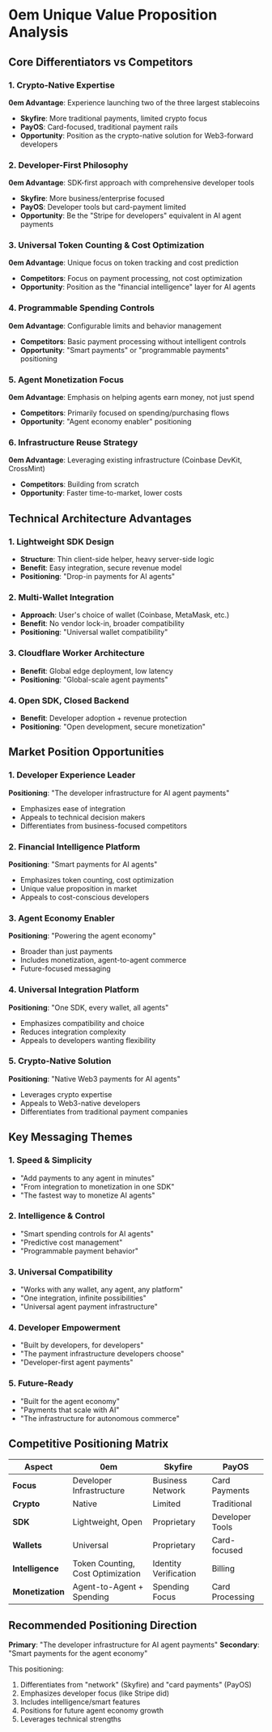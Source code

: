 # 0em Unique Value Proposition Analysis

## Core Differentiators vs Competitors

### 1. Crypto-Native Expertise
**0em Advantage**: Experience launching two of the three largest stablecoins
- **Skyfire**: More traditional payments, limited crypto focus
- **PayOS**: Card-focused, traditional payment rails
- **Opportunity**: Position as the crypto-native solution for Web3-forward developers

### 2. Developer-First Philosophy
**0em Advantage**: SDK-first approach with comprehensive developer tools
- **Skyfire**: More business/enterprise focused
- **PayOS**: Developer tools but card-payment limited
- **Opportunity**: Be the "Stripe for developers" equivalent in AI agent payments

### 3. Universal Token Counting & Cost Optimization
**0em Advantage**: Unique focus on token tracking and cost prediction
- **Competitors**: Focus on payment processing, not cost optimization
- **Opportunity**: Position as the "financial intelligence" layer for AI agents

### 4. Programmable Spending Controls
**0em Advantage**: Configurable limits and behavior management
- **Competitors**: Basic payment processing without intelligent controls
- **Opportunity**: "Smart payments" or "programmable payments" positioning

### 5. Agent Monetization Focus
**0em Advantage**: Emphasis on helping agents earn money, not just spend
- **Competitors**: Primarily focused on spending/purchasing flows
- **Opportunity**: "Agent economy enabler" positioning

### 6. Infrastructure Reuse Strategy
**0em Advantage**: Leveraging existing infrastructure (Coinbase DevKit, CrossMint)
- **Competitors**: Building from scratch
- **Opportunity**: Faster time-to-market, lower costs

## Technical Architecture Advantages

### 1. Lightweight SDK Design
- **Structure**: Thin client-side helper, heavy server-side logic
- **Benefit**: Easy integration, secure revenue model
- **Positioning**: "Drop-in payments for AI agents"

### 2. Multi-Wallet Integration
- **Approach**: User's choice of wallet (Coinbase, MetaMask, etc.)
- **Benefit**: No vendor lock-in, broader compatibility
- **Positioning**: "Universal wallet compatibility"

### 3. Cloudflare Worker Architecture
- **Benefit**: Global edge deployment, low latency
- **Positioning**: "Global-scale agent payments"

### 4. Open SDK, Closed Backend
- **Benefit**: Developer adoption + revenue protection
- **Positioning**: "Open development, secure monetization"

## Market Position Opportunities

### 1. Developer Experience Leader
**Positioning**: "The developer infrastructure for AI agent payments"
- Emphasizes ease of integration
- Appeals to technical decision makers
- Differentiates from business-focused competitors

### 2. Financial Intelligence Platform
**Positioning**: "Smart payments for AI agents"
- Emphasizes token counting, cost optimization
- Unique value proposition in market
- Appeals to cost-conscious developers

### 3. Agent Economy Enabler
**Positioning**: "Powering the agent economy"
- Broader than just payments
- Includes monetization, agent-to-agent commerce
- Future-focused messaging

### 4. Universal Integration Platform
**Positioning**: "One SDK, every wallet, all agents"
- Emphasizes compatibility and choice
- Reduces integration complexity
- Appeals to developers wanting flexibility

### 5. Crypto-Native Solution
**Positioning**: "Native Web3 payments for AI agents"
- Leverages crypto expertise
- Appeals to Web3-native developers
- Differentiates from traditional payment companies

## Key Messaging Themes

### 1. Speed & Simplicity
- "Add payments to any agent in minutes"
- "From integration to monetization in one SDK"
- "The fastest way to monetize AI agents"

### 2. Intelligence & Control
- "Smart spending controls for AI agents"
- "Predictive cost management"
- "Programmable payment behavior"

### 3. Universal Compatibility
- "Works with any wallet, any agent, any platform"
- "One integration, infinite possibilities"
- "Universal agent payment infrastructure"

### 4. Developer Empowerment
- "Built by developers, for developers"
- "The payment infrastructure developers choose"
- "Developer-first agent payments"

### 5. Future-Ready
- "Built for the agent economy"
- "Payments that scale with AI"
- "The infrastructure for autonomous commerce"

## Competitive Positioning Matrix

| Aspect | 0em | Skyfire | PayOS |
|--------|-----|---------|-------|
| **Focus** | Developer Infrastructure | Business Network | Card Payments |
| **Crypto** | Native | Limited | Traditional |
| **SDK** | Lightweight, Open | Proprietary | Developer Tools |
| **Wallets** | Universal | Proprietary | Card-focused |
| **Intelligence** | Token Counting, Cost Optimization | Identity Verification | Billing |
| **Monetization** | Agent-to-Agent + Spending | Spending Focus | Card Processing |

## Recommended Positioning Direction

**Primary**: "The developer infrastructure for AI agent payments"
**Secondary**: "Smart payments for the agent economy"

This positioning:
1. Differentiates from "network" (Skyfire) and "card payments" (PayOS)
2. Emphasizes developer focus (like Stripe did)
3. Includes intelligence/smart features
4. Positions for future agent economy growth
5. Leverages technical strengths

